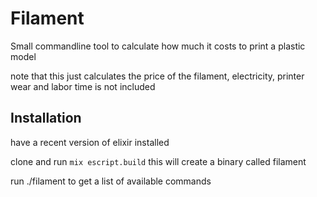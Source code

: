 # Filament

Small commandline tool to calculate how much it costs to print a plastic model

note that this just calculates the price of the filament, electricity, printer wear and labor time is not included 

## Installation

have a recent version of elixir installed

clone and run `mix escript.build` this will create a binary called filament

run ./filament to get a list of available commands

